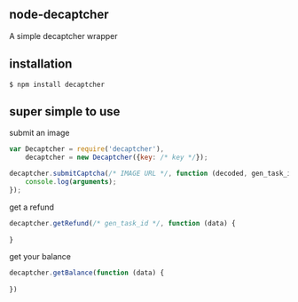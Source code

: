 ## node-decaptcher
A simple decaptcher wrapper

## installation

    $ npm install decaptcher

## super simple to use

submit an image
```javascript
var Decaptcher = require('decaptcher'),
	decaptcher = new Decaptcher({key: /* key */});

decaptcher.submitCaptcha(/* IMAGE URL */, function (decoded, gen_task_id) {
	console.log(arguments);
});
```

get a refund
```javascript
decaptcher.getRefund(/* gen_task_id */, function (data) {
	
}
```

get your balance
```javascript
decaptcher.getBalance(function (data) {
	
})
```